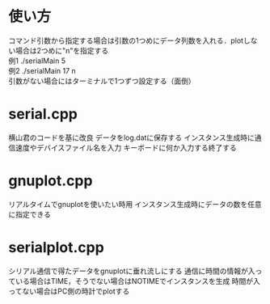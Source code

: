 # 使い方
コマンド引数から指定する場合は引数の1つめにデータ列数を入れる．plotしない場合は2つめに"n"を指定する  
例1 ./serialMain 5  
例2 ./serialMain 17 n  
引数がない場合にはターミナルで1つずつ設定する（面倒）
# serial.cpp
横山君のコードを基に改良
データをlog.datに保存する
インスタンス生成時に通信速度やデバイスファイル名を入力
キーボードに何か入力する終了する
# gnuplot.cpp
リアルタイムでgnuplotを使いたい時用
インスタンス生成時にデータの数を任意に指定できる
# serialplot.cpp
シリアル通信で得たデータをgnuplotに垂れ流しにする
通信に時間の情報が入っている場合はTIME，そうでない場合はNOTIMEでインスタンスを生成
時間が入ってない場合はPC側の時計でplotする